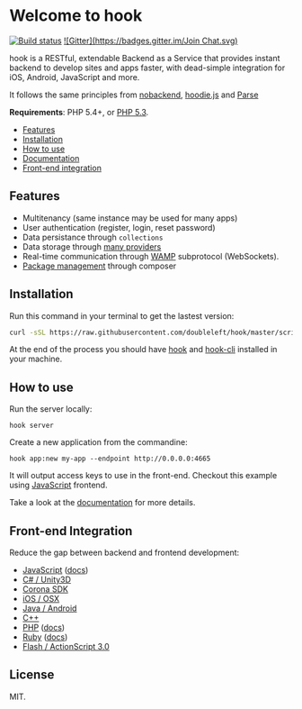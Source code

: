 # Welcome to hook

[![Build status](https://travis-ci.org/doubleleft/hook.svg?branch=master)](https://travis-ci.org/doubleleft/hook)
[![Gitter](https://badges.gitter.im/Join Chat.svg)](https://gitter.im/doubleleft/hook?utm_source=badge&utm_medium=badge&utm_campaign=pr-badge&utm_content=badge)

hook is a RESTful, extendable Backend as a Service that provides instant backend
to develop sites and apps faster, with dead-simple integration for iOS, Android,
JavaScript and more.

It follows the same principles from [nobackend](http://nobackend.org/), [hoodie.js](https://github.com/hoodiehq/hoodie.js) and [Parse](http://parse.com)

**Requirements**: PHP 5.4+, or [PHP 5.3](https://github.com/doubleleft/hook/wiki/Deploying-on-PHP-5.3).

- [Features](#features)
- [Installation](#installation)
- [How to use](#how-to-use)
- [Documentation](https://github.com/doubleleft/hook/wiki)
- [Front-end integration](#front-end-integration)

## Features


- Multitenancy (same instance may be used for many apps)
- User authentication (register, login, reset password)
- Data persistance through `collections`
- Data storage through [many providers](https://github.com/doubleleft/hook/wiki/Storage-providers)
- Real-time communication through [WAMP](http://wamp.ws) subprotocol (WebSockets).
- [Package management](https://github.com/doubleleft/hook/wiki/Composer-dependencies) through composer

## Installation


Run this command in your terminal to get the lastest
version:

```bash
curl -sSL https://raw.githubusercontent.com/doubleleft/hook/master/scripts/install.sh | bash
```

At the end of the process you should have
[hook](https://github.com/doubleleft/hook) and
[hook-cli](https://github.com/doubleleft/hook-cli.git) installed in your
machine.

## How to use

Run the server locally:

```
hook server
```

Create a new application from the commandine:

```
hook app:new my-app --endpoint http://0.0.0.0:4665
```

It will output access keys to use in the front-end. Checkout this example using
[JavaScript](https://github.com/doubleleft/hook-javascript#how-to-use) frontend.

Take a look at the [documentation](https://github.com/doubleleft/hook/wiki) for
more details.

## Front-end Integration

Reduce the gap between backend and frontend development:

- [JavaScript](https://github.com/doubleleft/hook-javascript) ([docs](http://doubleleft.github.io/hook-javascript))
- [C# / Unity3D](https://github.com/doubleleft/hook-csharp)
- [Corona SDK](https://github.com/doubleleft/hook-corona-sdk)
- [iOS / OSX](https://github.com/doubleleft/hook-swift)
- [Java / Android](https://github.com/doubleleft/hook-android)
- [C++](https://github.com/doubleleft/hook-cpp)
- [PHP](https://github.com/doubleleft/hook-php) ([docs](http://doubleleft.github.io/hook-php))
- [Ruby](https://github.com/doubleleft/hook-ruby) ([docs](http://doubleleft.github.io/hook-ruby/))
- [Flash / ActionScript 3.0](https://github.com/doubleleft/hook-as3)

License
---

MIT.
